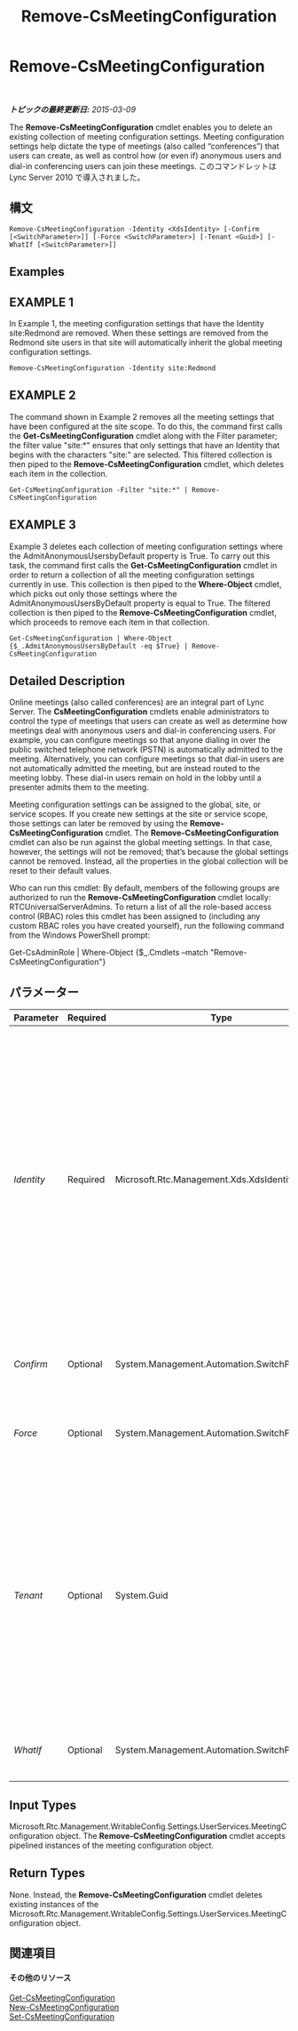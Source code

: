 ﻿---
title: Remove-CsMeetingConfiguration
TOCTitle: Remove-CsMeetingConfiguration
ms:assetid: a5d4c758-25f6-4cdb-a5b7-dbb0fb1d8488
ms:mtpsurl: https://technet.microsoft.com/ja-jp/library/Gg412775(v=OCS.15)
ms:contentKeyID: 48273139
ms.date: 05/19/2016
mtps_version: v=OCS.15
ms.translationtype: HT
---

# Remove-CsMeetingConfiguration

 

_**トピックの最終更新日:** 2015-03-09_

The **Remove-CsMeetingConfiguration** cmdlet enables you to delete an existing collection of meeting configuration settings. Meeting configuration settings help dictate the type of meetings (also called “conferences”) that users can create, as well as control how (or even if) anonymous users and dial-in conferencing users can join these meetings. このコマンドレットは Lync Server 2010 で導入されました。

## 構文

    Remove-CsMeetingConfiguration -Identity <XdsIdentity> [-Confirm [<SwitchParameter>]] [-Force <SwitchParameter>] [-Tenant <Guid>] [-WhatIf [<SwitchParameter>]]

## Examples

## EXAMPLE 1

In Example 1, the meeting configuration settings that have the Identity site:Redmond are removed. When these settings are removed from the Redmond site users in that site will automatically inherit the global meeting configuration settings.

    Remove-CsMeetingConfiguration -Identity site:Redmond

## EXAMPLE 2

The command shown in Example 2 removes all the meeting settings that have been configured at the site scope. To do this, the command first calls the **Get-CsMeetingConfiguration** cmdlet along with the Filter parameter; the filter value "site:\*" ensures that only settings that have an Identity that begins with the characters "site:" are selected. This filtered collection is then piped to the **Remove-CsMeetingConfiguration** cmdlet, which deletes each item in the collection.

    Get-CsMeetingConfiguration -Filter "site:*" | Remove-CsMeetingConfiguration

## EXAMPLE 3

Example 3 deletes each collection of meeting configuration settings where the AdmitAnonymousUsersbyDefault property is True. To carry out this task, the command first calls the **Get-CsMeetingConfiguration** cmdlet in order to return a collection of all the meeting configuration settings currently in use. This collection is then piped to the **Where-Object** cmdlet, which picks out only those settings where the AdmitAnonymousUsersByDefault property is equal to True. The filtered collection is then piped to the **Remove-CsMeetingConfiguration** cmdlet, which proceeds to remove each item in that collection.

    Get-CsMeetingConfiguration | Where-Object {$_.AdmitAnonymousUsersByDefault -eq $True} | Remove-CsMeetingConfiguration

## Detailed Description

Online meetings (also called conferences) are an integral part of Lync Server. The **CsMeetingConfiguration** cmdlets enable administrators to control the type of meetings that users can create as well as determine how meetings deal with anonymous users and dial-in conferencing users. For example, you can configure meetings so that anyone dialing in over the public switched telephone network (PSTN) is automatically admitted to the meeting. Alternatively, you can configure meetings so that dial-in users are not automatically admitted the meeting, but are instead routed to the meeting lobby. These dial-in users remain on hold in the lobby until a presenter admits them to the meeting.

Meeting configuration settings can be assigned to the global, site, or service scopes. If you create new settings at the site or service scope, those settings can later be removed by using the **Remove-CsMeetingConfiguration** cmdlet. The **Remove-CsMeetingConfiguration** cmdlet can also be run against the global meeting settings. In that case, however, the settings will not be removed; that’s because the global settings cannot be removed. Instead, all the properties in the global collection will be reset to their default values.

Who can run this cmdlet: By default, members of the following groups are authorized to run the **Remove-CsMeetingConfiguration** cmdlet locally: RTCUniversalServerAdmins. To return a list of all the role-based access control (RBAC) roles this cmdlet has been assigned to (including any custom RBAC roles you have created yourself), run the following command from the Windows PowerShell prompt:

Get-CsAdminRole | Where-Object {$\_.Cmdlets –match "Remove-CsMeetingConfiguration"}

## パラメーター


<table>
<colgroup>
<col style="width: 25%" />
<col style="width: 25%" />
<col style="width: 25%" />
<col style="width: 25%" />
</colgroup>
<thead>
<tr class="header">
<th>Parameter</th>
<th>Required</th>
<th>Type</th>
<th>Description</th>
</tr>
</thead>
<tbody>
<tr class="odd">
<td><p><em>Identity</em></p></td>
<td><p>Required</p></td>
<td><p>Microsoft.Rtc.Management.Xds.XdsIdentity</p></td>
<td><p>Unique identifier of the meeting configuration settings to be removed. To &quot;remove&quot; the global settings, use this syntax: -Identity global. (As noted previously, you cannot actually remove the global settings; all you can do is reset the properties to their default values.) To remove settings from the site scope, use syntax similar to this: -Identity site:Redmond. Service settings can be removed using this syntax: -Identity service:UserServer:atl-cs-001.litwareinc.com.</p>
<p>Note that you cannot use wildcards when specifying an Identity.</p></td>
</tr>
<tr class="even">
<td><p><em>Confirm</em></p></td>
<td><p>Optional</p></td>
<td><p>System.Management.Automation.SwitchParameter</p></td>
<td><p>コマンドの実行前に確認メッセージが表示されます。</p></td>
</tr>
<tr class="odd">
<td><p><em>Force</em></p></td>
<td><p>Optional</p></td>
<td><p>System.Management.Automation.SwitchParameter</p></td>
<td><p>Suppresses the display of any non-fatal error message that might occur when running the command.</p></td>
</tr>
<tr class="even">
<td><p><em>Tenant</em></p></td>
<td><p>Optional</p></td>
<td><p>System.Guid</p></td>
<td><p>Globally unique identifier (GUID) of the Skype for Business Online tenant account for the meeting configuration settings being deleted. For example:</p>
<p>–Tenant &quot;38aad667-af54-4397-aaa7-e94c79ec2308&quot;</p>
<p>You can return the tenant ID for each of your tenants by running this command:</p>
<p>Get-CsTenant | Select-Object DisplayName, TenantID</p></td>
</tr>
<tr class="odd">
<td><p><em>WhatIf</em></p></td>
<td><p>Optional</p></td>
<td><p>System.Management.Automation.SwitchParameter</p></td>
<td><p>実際にコマンドを実行しなくてもコマンドの実行結果がわかります。</p></td>
</tr>
</tbody>
</table>


## Input Types

Microsoft.Rtc.Management.WritableConfig.Settings.UserServices.MeetingConfiguration object. The **Remove-CsMeetingConfiguration** cmdlet accepts pipelined instances of the meeting configuration object.

## Return Types

None. Instead, the **Remove-CsMeetingConfiguration** cmdlet deletes existing instances of the Microsoft.Rtc.Management.WritableConfig.Settings.UserServices.MeetingConfiguration object.

## 関連項目

#### その他のリソース

[Get-CsMeetingConfiguration](get-csmeetingconfiguration.md)  
[New-CsMeetingConfiguration](new-csmeetingconfiguration.md)  
[Set-CsMeetingConfiguration](set-csmeetingconfiguration.md)

